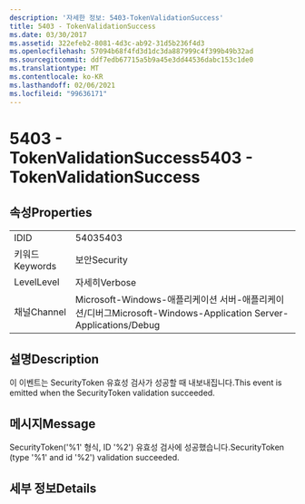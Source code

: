 ```yaml
---
description: '자세한 정보: 5403-TokenValidationSuccess'
title: 5403 - TokenValidationSuccess
ms.date: 03/30/2017
ms.assetid: 322efeb2-8081-4d3c-ab92-31d5b236f4d3
ms.openlocfilehash: 57094b68f4fd3d1dc3da887999c4f399b49b32ad
ms.sourcegitcommit: ddf7edb67715a5b9a45e3dd44536dabc153c1de0
ms.translationtype: MT
ms.contentlocale: ko-KR
ms.lasthandoff: 02/06/2021
ms.locfileid: "99636171"
---
```

# <a name="5403---tokenvalidationsuccess"></a><span data-ttu-id="90d08-103">5403 - TokenValidationSuccess</span><span class="sxs-lookup"><span data-stu-id="90d08-103">5403 - TokenValidationSuccess</span></span>

## <a name="properties"></a><span data-ttu-id="90d08-104">속성</span><span class="sxs-lookup"><span data-stu-id="90d08-104">Properties</span></span>  
  
|||  
|-|-|  
|<span data-ttu-id="90d08-105">ID</span><span class="sxs-lookup"><span data-stu-id="90d08-105">ID</span></span>|<span data-ttu-id="90d08-106">5403</span><span class="sxs-lookup"><span data-stu-id="90d08-106">5403</span></span>|  
|<span data-ttu-id="90d08-107">키워드</span><span class="sxs-lookup"><span data-stu-id="90d08-107">Keywords</span></span>|<span data-ttu-id="90d08-108">보안</span><span class="sxs-lookup"><span data-stu-id="90d08-108">Security</span></span>|  
|<span data-ttu-id="90d08-109">Level</span><span class="sxs-lookup"><span data-stu-id="90d08-109">Level</span></span>|<span data-ttu-id="90d08-110">자세히</span><span class="sxs-lookup"><span data-stu-id="90d08-110">Verbose</span></span>|  
|<span data-ttu-id="90d08-111">채널</span><span class="sxs-lookup"><span data-stu-id="90d08-111">Channel</span></span>|<span data-ttu-id="90d08-112">Microsoft-Windows-애플리케이션 서버-애플리케이션/디버그</span><span class="sxs-lookup"><span data-stu-id="90d08-112">Microsoft-Windows-Application Server-Applications/Debug</span></span>|  
  
## <a name="description"></a><span data-ttu-id="90d08-113">설명</span><span class="sxs-lookup"><span data-stu-id="90d08-113">Description</span></span>  

 <span data-ttu-id="90d08-114">이 이벤트는 SecurityToken 유효성 검사가 성공할 때 내보내집니다.</span><span class="sxs-lookup"><span data-stu-id="90d08-114">This event is emitted when the SecurityToken validation succeeded.</span></span>  
  
## <a name="message"></a><span data-ttu-id="90d08-115">메시지</span><span class="sxs-lookup"><span data-stu-id="90d08-115">Message</span></span>  

 <span data-ttu-id="90d08-116">SecurityToken('%1' 형식, ID '%2') 유효성 검사에 성공했습니다.</span><span class="sxs-lookup"><span data-stu-id="90d08-116">SecurityToken (type '%1' and id '%2') validation succeeded.</span></span>  
  
## <a name="details"></a><span data-ttu-id="90d08-117">세부 정보</span><span class="sxs-lookup"><span data-stu-id="90d08-117">Details</span></span>
